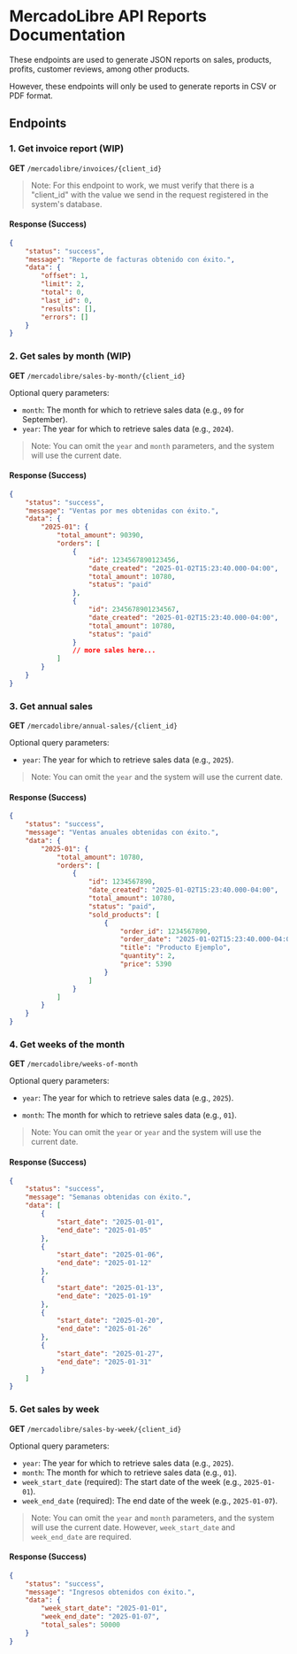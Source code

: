 # MercadoLibre API Reports Documentation
These endpoints are used to generate JSON reports on sales, products, profits, customer reviews, among other products.

However, these endpoints will only be used to generate reports in CSV or PDF format.

## Endpoints

### 1. **Get invoice report** (WIP)

**GET** `/mercadolibre/invoices/{client_id}`

> Note: For this endpoint to work, we must verify that there is a "client_id" with the value we send in the request registered in the system's database.

#### Response (Success)
```json
{
    "status": "success",
    "message": "Reporte de facturas obtenido con éxito.",
    "data": {
        "offset": 1,
        "limit": 2,
        "total": 0,
        "last_id": 0,
        "results": [],
        "errors": []
    }
}
```

### 2. **Get sales by month** (WIP)

**GET** `/mercadolibre/sales-by-month/{client_id}`

Optional query parameters:
- `month`: The month for which to retrieve sales data (e.g., `09` for September).
- `year`: The year for which to retrieve sales data (e.g., `2024`).

> Note: You can omit the `year` and `month` parameters, and the system will use the current date.

#### Response (Success)
```json
{
    "status": "success",
    "message": "Ventas por mes obtenidas con éxito.",
    "data": {
        "2025-01": {
            "total_amount": 90390,
            "orders": [
                {
                    "id": 1234567890123456,
                    "date_created": "2025-01-02T15:23:40.000-04:00",
                    "total_amount": 10780,
                    "status": "paid"
                },
                {
                    "id": 2345678901234567,
                    "date_created": "2025-01-02T15:23:40.000-04:00",
                    "total_amount": 10780,
                    "status": "paid"
                }
                // more sales here...
            ]
        }
    }
}
```

### 3. **Get annual sales**

**GET** `/mercadolibre/annual-sales/{client_id}`

Optional query parameters:
- `year`: The year for which to retrieve sales data (e.g., `2025`).

> Note: You can omit the `year` and the system will use the current date.

#### Response (Success)

```json
{
    "status": "success",
    "message": "Ventas anuales obtenidas con éxito.",
    "data": {
        "2025-01": {
            "total_amount": 10780,
            "orders": [
                {
                    "id": 1234567890,
                    "date_created": "2025-01-02T15:23:40.000-04:00",
                    "total_amount": 10780,
                    "status": "paid",
                    "sold_products": [
                        {
                            "order_id": 1234567890,
                            "order_date": "2025-01-02T15:23:40.000-04:00",
                            "title": "Producto Ejemplo",
                            "quantity": 2,
                            "price": 5390
                        }
                    ]
                }
            ]
        }
    }
}
```


### 4. **Get weeks of the month**

**GET** `/mercadolibre/weeks-of-month`

Optional query parameters:
- `year`: The year for which to retrieve sales data (e.g., `2025`).

- `month`: The month for which to retrieve sales data (e.g., `01`).

> Note: You can omit the `year` or `year` and the system will use the current date.

#### Response (Success)
```json
{
    "status": "success",
    "message": "Semanas obtenidas con éxito.",
    "data": [
        {
            "start_date": "2025-01-01",
            "end_date": "2025-01-05"
        },
        {
            "start_date": "2025-01-06",
            "end_date": "2025-01-12"
        },
        {
            "start_date": "2025-01-13",
            "end_date": "2025-01-19"
        },
        {
            "start_date": "2025-01-20",
            "end_date": "2025-01-26"
        },
        {
            "start_date": "2025-01-27",
            "end_date": "2025-01-31"
        }
    ]
}
```

### 5. **Get sales by week**

**GET** `/mercadolibre/sales-by-week/{client_id}`

Optional query parameters:
- `year`: The year for which to retrieve sales data (e.g., `2025`).
- `month`: The month for which to retrieve sales data (e.g., `01`).
- `week_start_date` (required): The start date of the week (e.g., `2025-01-01`).
- `week_end_date` (required): The end date of the week (e.g., `2025-01-07`).

> Note: You can omit the `year` and `month` parameters, and the system will use the current date. However, `week_start_date` and `week_end_date` are required.

#### Response (Success)
```json
{
    "status": "success",
    "message": "Ingresos obtenidos con éxito.",
    "data": {
        "week_start_date": "2025-01-01",
        "week_end_date": "2025-01-07",
        "total_sales": 50000
    }
}
```

